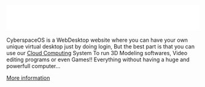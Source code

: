 ![Logo](/profile/isolated-monochrome-white.svg)

CyberspaceOS is a WebDesktop website where you can have your own unique virtual desktop just by doing login, But the best part is that you can use our <a href="https://en.wikipedia.org/wiki/Cloud_computing">Cloud Computing</a> System To run 3D Modeling softwares, Video editing programs or even Games!! Everything without having a huge and powerfull computer...

<a href="https://github.com/CyberspaceOS/CyberspaceOS">More information</a>
